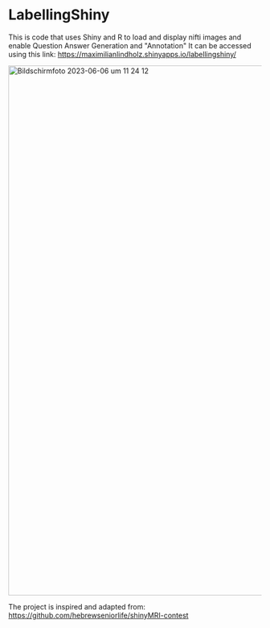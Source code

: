 # LabellingShiny
This is code that uses Shiny and R to load and display nifti images and enable Question Answer Generation and "Annotation" 
It can be accessed using this link: https://maximilianlindholz.shinyapps.io/labellingshiny/


<img width="1053" alt="Bildschirmfoto 2023-06-06 um 11 24 12" src="https://github.com/MaximilianLindholz/LabellingShiny/assets/63144815/3ce11e6d-a691-4695-95a6-4ac946d03e57">



The project is inspired and adapted from: https://github.com/hebrewseniorlife/shinyMRI-contest
